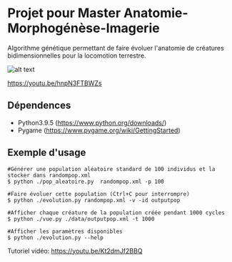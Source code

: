 # Projet pour Master Anatomie-Morphogénèse-Imagerie

Algorithme génétique permettant de faire évoluer l'anatomie de créatures bidimensionnelles pour la locomotion terrestre.


![alt text](https://github.com/fcamilleri/GA-Master-Anatomie/blob/main/images/teaser.gif?raw=true)

https://youtu.be/hnpN3FTBWZs



## Dépendences
- Python3.9.5 (https://www.python.org/downloads/)
- Pygame (https://www.pygame.org/wiki/GettingStarted)

## Exemple d'usage

```
#Générer une population aléatoire standard de 100 individus et la stocker dans randompop.xml
$ python ./pop_aleatoire.py  randompop.xml -p 100

#Faire évoluer cette population (Ctrl+C pour interrompre)
$ python ./evolution.py randompop.xml -v -id outputpop

#Afficher chaque créature de la population créée pendant 1000 cycles
$ python ./vue.py ./data/outputpop.xml -t 1000

#Afficher les paramètres disponibles
$ python ./evolution.py --help
```

Tutoriel vidéo: https://youtu.be/Kt2dmJf2BBQ
